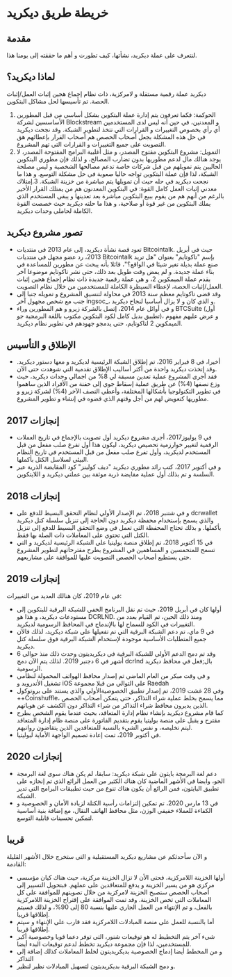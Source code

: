 # خريطة طريق ديكريد

## مقدمة

لنتعرف على عملة ديكريد، نشأتها، كيف تطورت و أهم ما حققته إلى يومنا هذا.

## لماذا ديكريد؟

ديكريد عملة رقمية مستقلة و لامركزية، ذات نظام إجماع هجين إثبات العمل/إثبات الحصة. تم تأسيسها لحل مشاكل البتكوين.

1. الحوكمة: فكما تعرفون يتم إدارة عملة البتكوين بشكل أساسي من قبل المطورين الأساسسين لشركة Blockstream و المعدنين، في حين أنه ليس لدى المستخدمين أي رأي بخصوص التغييرات و القرارات التي تتخذ لتطوير الشبكة. وقد نجحت ديكريد في حل هذه المشكلة بجعل أصحاب الحصص هم أصحاب القرار بإعطائهم هق التصويت على جميع التغييرات و القرارات التي تهم المشروع.
2. التمويل: مشروع البتكوين مفتوح المصدر، و مثل أغلبية البرامج المفتوحة المصدر، لا يوجد هنالك مال لدعم مطوريها بدون تضارب المصالح، و لذلك فإن مطوري البتكوين الحاليين يتم تمويلهم من قبل شركات خاصة تدعم مصالحها الشخصية و ليس مصلحة الشبكة، لذا فإن عملة البتكوين تواجه حاليا صعوبة في حل مشكلة التوسع. و هذا ما نجحت ديكريد في حله حيث أن تمويلها يتم مباشرة من خزينة الشبكة.
3.إمتلاك معدني إثبات العمل كامل القوة: في البتكوين المعدنون هم من يمتلك القرار الأخير بالرغم من أنهم هم من يقوم ببيع البتكوين مباشرة بعد تعدينها و يبقى المستخدم الذي يملك البتكوين من غير قوة أو صلاحية، و هذا ما حلته ديكريد حيث خصصت القوة الكاملة لحاملي وحدات ديكريد.

## تصور مشروع ديكريد

* تعود قصة نشأة ديكريد، إلى عام 2013 في منتديات Bitcointalk. حيث في أبريل 2013، رد عضو مجهل في منتديات Bitcointalk بإسم "تاكوتايم" بعنوان "هل تريد صنع عملة بديلة تغير شيئا في الواقع؟"، قائلا بأنه يبحث عن مطورين للمساعدة في بناء عملة جديدة. و لم يمض وقت طويل بعد ذلك، حتى نشر تاكوتايم موضوعا آخر يقدم عملة الميمكوين 2، و هي عملة رقمية جديدة ذات نظام إجماع هجين إثبات العمل/إثبات الحصة، لإعطاء السيطرة الكاملة للمستخدمين  من خلال نظام التصويت.
* وقد قضى تاكوتايم معظم سنة 2013 في محاولة لتنسيق المشروع و تمويله جنبا إلى جنب مع شخص مجهول آخر ingsoc_، و الذي كان و لا يزال أساسيا لنجاح ديكريد.
* و في أوائل عام 2014، إتصل بالشركة زيرو و هم المطورين وراء BTCSuite (أول تطبيق بديل كامل لكود البتكوين مكتوب باللغة البرمجية جو)، و عرض عليهم مفهوم الميمكوين 2 لتاكوتايم، حتى يدمجو جهودهم في تطوير نظام ديكريد.

## الإطلاق و التأسيس

* أخيرا، في 8 فبراير 2016، تم إطلاق الشبكة الرئيسية لديكريد و معها دستور ديكريد. وقد إتخذت ديكريد واحدة من أكثر أساليب الإطلاق تقدمية التي شوهدت حتى الآن.
* فقد أجرى المشروع عملية تعدين مسبقة لي 8% من اجمالي وحدات ديكريد، حيث وزع نصفها (4%) عن طريق عملية إسقاط جوي إلى حفنة من الأفراد الذين ساهموا في تطوير التكنولوجيا بأشكالها المختلفة، وأعطي النصف الآخر (4%)  لشركة زيرو و مطوريها كتعويض لهم من أجل وقتهم الذي قضوه في إنشاء و تطوير المشروع.

## إنجازات 2017

* في 9 يوليوز2017، أجرى مشروع ديكريد أول تصويت بالإجماع في تاريخ العملات الرقمية لتغيير خوارزمية تحصيص ديكريد، ليكون هذا أول تفرع صلب مفعل من قبل المستخدم لديكريد، وأول تفرع صلب مفعل من قبل المستخدم في تاريخ النظام البيئي لسلاسل الكتل بأكملها.
* و في أكتوبر 2017، كتب رائد مطوري ديكريد "ديف كولينز" كود المقايضة الذرية عبر السلسة و تم بذلك أول عملية مقايضة ذرية موثقة بين عملتي ديكريد و اللايتكوين.

## إنجازات 2018

* و في شتنبر 2018، تم الإصدار الأولي لنظام التحقق البسيط للدفع على dcrwallet والذي يسمح بإستخدام محفظة ديكريد دون الحاجة إلى تنزيل سلسلة كتل ديكريد بأكملها. و بذلك تحتاج المحفظة التي تعمل في وضع التحقق البسيط للدفع إلى تنزيل الكتل التي تحتوي على المعاملات ذات الصلة بها فقط.
* في 15 أكتوبر 2018، تم إطلاق منصة بوليتيا على الشبكة الرئيسية لديكريد و التي تسمح للمتحمسين و المساهمين في المشروع بطرح مقترحاتهم لتطوير المشروع حتى يستطيع أصحاب الحصص التصويت عليها للموافقة على مشاريعهم.

## إنجازات 2019

في عام 2019، كان هنالك العديد من التغييرات:

* أولها كان في أبريل 2019، حيث تم نقل البرنامج الخفي للشبكة البرقية للبتكوين إلى مستودعات ديكريد، و هذا هو DCRLND. ومنذ ذلك الحين، تم القيام بعدد من التغييرات في الكود للسماح لها بالإندماج في المحافظ الرسومية لديكريد. 
* في 9 ماي، تم دعم الشبكة البرقية التي تم تفعيلها على شبكة ديكريد، لذلك فالآن جميع المتطلبات الأساسية موجودة لإستخدام الشبكة البرقية فوق سلسلة كتل ديكريد.
* وقد تم دمج الدعم الأولي للشبكة البرقية في ديكريديتون وحدث ذلك منذ حوالي 6 أشهر في 6 دجنبر 2019. لذلك يتم الآن دمج dcrlnd بال;فعل في محافظ ديكريد الرسومية.
* و في وقت مبكر من العام الماضي تم إصدار محافظ الهواتف المحمولة لنظامي تشغيل الأندرويد و iOS علي التوالي من قبلا مجموعة Raedah
* وفي 28 غشت 2019، تم إصدار تطبيق الخصوصيةالأولي والذي يستند على بروتوكول ++Coinshuffle، مما يسمح بخلط عملية شراء التذاكر، حتى يتمكن أصحاب الحصص الذين يديرون محافظ شراء التذاكر من شراء التذاكر دون الكشف عن هوياتهم.
* كما قام  مشروع ديكريد بإنشاء نظام إدارة المتعاقد، بحيث عندما يقوم الشخص بطرح مقترح و يقبل على منصة بوليتيا يقوم بتقديم الفاتورة على منصة ظام إدارة المتعاقد ليتم تخليصه، و نفس الشيء بالنسبة للمتعاقدين الذين يتقاضون رواتبهم.
* في أكتوبر 2019، تمت إعادة تصميم الواجهة الأماية لبوليتيا.

## إنجازات 2020

* دعم لغة البرمجة بايثون على شبكة ديكريد: سابقا، لم يكن هناك سوى لغة البرمجة الجو، وايضا في الأشهر الماضية كان هناك الكثير من العمل الرائع الذي تم إنجازه على تطبيق البايثون، فمن الرائع أن يكون هناك تنوع من حيث تطبيقات البرامج التي تدير الشبكة.
* في 13 مارس 2020، تم تمكين إلتزامات رأسية الكتلة لزيادة الأمان و الخصوصية و الكفاءة للعملاء خفيفي الوزن، مثل محافظ الهاتف النقال، مع إضافة بنية أساسية لتمكين تحسينات قابلية التوسع.

## قريبا

و الآن سأحدثكم عن مشاريع ديكريد المستقبلية و التي ستخرج خلال الأشهر القليلة القادمة:

* أولها الخزينة اللامركزية، فحتى الأن لا تزال الخزينة مركزية، حيث هناك كيان مؤسسي مركزي هو من يسير الخزينة و يدفع للمتعاقدين على عملهم. فبتحويل التسيير إلى أصحاب الحصص ستصبح الخزينة لامركزية من خلال تصويتهم للموافقة على كل المعاملات التي تخص الخزينة. وقد تمت الموافقة على إقتراح الخزينة اللامركزية بالفعل، و تم الإنتهاء من العمل الجاري عليها بنسبة 80 إلى 90%، و لذلك فسيتم إطلاقها قريبا.
* أما بالنسبة للعمل على منصة المبادلات اللامركزية فقد قارب على الإنتهاء و سيتم إطلاقها قريبا.
* شيء آخر يتم التخطيط له هو توقيعات شنور، التي توفر دعما قويا وخصوصية أكبر للمستخدمين، لذا فإن مجموعة ديكريد تخطط لدعم توقيعات البدء أيضا.
* و من المخطط أيضا إدماج الخصوصية بديكريديتون لخلط المعاملات كذلك إضافة إلى التذاكر
* و دمج الشبكة البرقية بديكريديتون لتسهيل المبادلات نظير لنظير.
